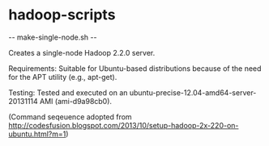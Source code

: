 hadoop-scripts
==============

-- make-single-node.sh --

Creates a single-node Hadoop 2.2.0 server. 

Requirements: Suitable for Ubuntu-based distributions because of the need for the APT utility (e.g., apt-get).

Testing: Tested and executed on an ubuntu-precise-12.04-amd64-server-20131114 AMI (ami-d9a98cb0).

(Command seqeuence adopted from http://codesfusion.blogspot.com/2013/10/setup-hadoop-2x-220-on-ubuntu.html?m=1)
